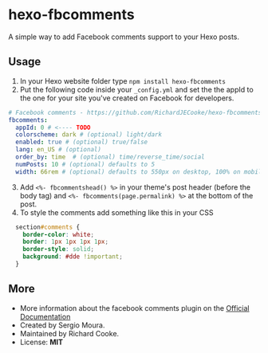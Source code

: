 # hexo-fbcomments

A simple way to add Facebook comments support to your Hexo posts.

## Usage

1. In your Hexo website folder type `npm install hexo-fbcomments`
2. Put the following code inside your `_config.yml` and set the the appId to the one for your site you've created on Facebook for developers.
``` yml
# Facebook comments - https://github.com/RichardJECooke/hexo-fbcomments/
fbcomments:
  appId: 0 # <---- TODO
  colorscheme: dark # (optional) light/dark
  enabled: true # (optional) true/false
  lang: en_US # (optional)
  order_by: time  # (optional) time/reverse_time/social
  numPosts: 10 # (optional) defaults to 5
  width: 66rem # (optional) defaults to 550px on desktop, 100% on mobile always
```
3. Add ```<%- fbcommentshead() %>``` in your theme's post header (before the body tag) and ```<%- fbcomments(page.permalink) %>``` at the bottom of the post.
4. To style the comments add something like this in your CSS
```css
  section#comments {
    border-color: white;
    border: 1px 1px 1px 1px;
    border-style: solid;
    background: #dde !important;
  }
```

## More
- More information about the facebook comments plugin on the [Official Documentation](https://developers.facebook.com/docs/plugins/comments)
- Created by Sergio Moura.
- Maintained by Richard Cooke.
- License: **MIT**

